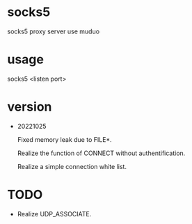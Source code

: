 # socks5
socks5 proxy server use muduo

# usage
socks5 \<listen port\>

# version
- 20221025

  Fixed memory leak due to FILE*.
  
  Realize the function of CONNECT without authentification.
  
  Realize a simple connection white list.
  
# TODO
- Realize UDP_ASSOCIATE.
